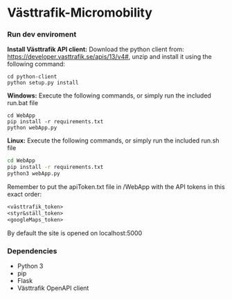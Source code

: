 # Västtrafik-Micromobility

### Run dev enviroment
**Install Västtrafik API client:**
Download the python client from: https://developer.vasttrafik.se/apis/13/v4#, unzip and install it using the following command:
```batch
cd python-client
python setup.py install
```

**Windows:**
Execute the following commands, or simply run the included run.bat file
```batch
cd WebApp
pip install -r requirements.txt
python webApp.py
```

**Linux:**
Execute the following commands, or simply run the included run.sh file
```bash
cd WebApp
pip install -r requirements.txt
python3 webApp.py
```

Remember to put the apiToken.txt file in /WebApp with the API tokens in this exact order:
```txt
<västtrafik_token>
<styr&ställ_token>
<googleMaps_token>
```

By default the site is opened on localhost:5000

### Dependencies
* Python 3
* pip
* Flask
* Västtrafik OpenAPI client
